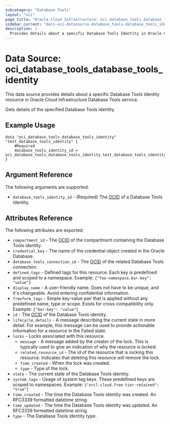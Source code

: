 ```yaml
---
subcategory: "Database Tools"
layout: "oci"
page_title: "Oracle Cloud Infrastructure: oci_database_tools_database_tools_identity"
sidebar_current: "docs-oci-datasource-database_tools-database_tools_identity"
description: |-
  Provides details about a specific Database Tools Identity in Oracle Cloud Infrastructure Database Tools service
---
```


# Data Source: oci_database_tools_database_tools_identity
This data source provides details about a specific Database Tools Identity resource in Oracle Cloud Infrastructure Database Tools service.

Gets details of the specified Database Tools identity.

## Example Usage

```hcl
data "oci_database_tools_database_tools_identity" "test_database_tools_identity" {
	#Required
	database_tools_identity_id = oci_database_tools_database_tools_identity.test_database_tools_identity.id
}
```

## Argument Reference

The following arguments are supported:

* `database_tools_identity_id` - (Required) The [OCID](https://docs.cloud.oracle.com/iaas/Content/General/Concepts/identifiers.htm) of a Database Tools identity.


## Attributes Reference

The following attributes are exported:

* `compartment_id` - The [OCID](https://docs.cloud.oracle.com/iaas/Content/General/Concepts/identifiers.htm) of the compartment containing the Database Tools identity.
* `credential_key` - The name of the credential object created in the Oracle Database.
* `database_tools_connection_id` - The [OCID](https://docs.cloud.oracle.com/iaas/Content/General/Concepts/identifiers.htm) of the related Database Tools connection.
* `defined_tags` - Defined tags for this resource. Each key is predefined and scoped to a namespace. Example: `{"foo-namespace.bar-key": "value"}` 
* `display_name` - A user-friendly name. Does not have to be unique, and it's changeable. Avoid entering confidential information.
* `freeform_tags` - Simple key-value pair that is applied without any predefined name, type or scope. Exists for cross-compatibility only. Example: `{"bar-key": "value"}` 
* `id` - The [OCID](https://docs.cloud.oracle.com/iaas/Content/General/Concepts/identifiers.htm) of the Database Tools identity.
* `lifecycle_details` - A message describing the current state in more detail. For example, this message can be used to provide actionable information for a resource in the Failed state.
* `locks` - Locks associated with this resource.
	* `message` - A message added by the creator of the lock. This is typically used to give an indication of why the resource is locked. 
	* `related_resource_id` - The id of the resource that is locking this resource. Indicates that deleting this resource will remove the lock. 
	* `time_created` - When the lock was created.
	* `type` - Type of the lock.
* `state` - The current state of the Database Tools identity.
* `system_tags` - Usage of system tag keys. These predefined keys are scoped to namespaces. Example: `{"orcl-cloud.free-tier-retained": "true"}` 
* `time_created` - The time the Database Tools identity was created. An RFC3339 formatted datetime string.
* `time_updated` - The time the Database Tools identity was updated. An RFC3339 formatted datetime string.
* `type` - The Database Tools identity type.

